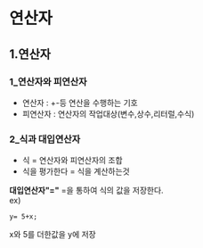 연산자
======
1.연산자
-----
### 1_연산자와 피연산자
* 연산자 : +-등 연산을 수행하는 기호
* 피연산자 : 연산자의 작업대상(변수,상수,리터럴,수식)

### 2_식과 대입연산자
* 식 = 연산자와 피연산자의 조합
* 식을 평가한다 = 식을 계산하는것 

**대입연산자"="**
=을 통하여 식의 값을 저장한다.   
ex)
```
y= 5+x;
```
x와 5를 더한값을 y에 저장

